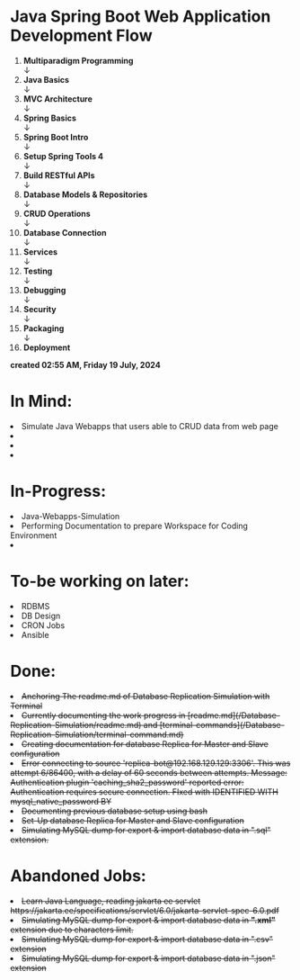 # Java Spring Boot Web Application Development Flow

1. **Multiparadigm Programming**  
   ↓
2. **Java Basics**  
   ↓
3. **MVC Architecture**  
   ↓
4. **Spring Basics**  
   ↓
5. **Spring Boot Intro**  
   ↓
6. **Setup Spring Tools 4**  
   ↓
7. **Build RESTful APIs**  
   ↓
8. **Database Models & Repositories**  
   ↓
9. **CRUD Operations**  
   ↓
10. **Database Connection**  
   ↓
11. **Services**  
   ↓
12. **Testing**  
   ↓
13. **Debugging**  
   ↓
14. **Security**  
   ↓
15. **Packaging**  
   ↓
16. **Deployment**  











**created 02:55 AM, Friday 19 July, 2024**
# In Mind:

<left>
<li> Simulate Java Webapps that users able to CRUD data from web page
<li> 
<li> 
<li> 
</left>

# In-Progress:

<left>
<li> Java-Webapps-Simulation
<li> Performing Documentation to prepare Workspace for Coding Environment
<b> </b>
<li></li></left>

# To-be working on later:
<left>
<li> RDBMS
<li> DB Design
<li> CRON Jobs
<li> Ansible

</li></left>


# Done:
<left>
<li><s>Anchoring The readme.md of Database Replication Simulation with Terminal 
<li><s>Currently documenting the work progress in [readme.md](/Database-Replication-Simulation/readme.md) and [terminal-commands](/Database-Replication-Simulation/terminal-command.md)
<li><s>Creating documentation for database Replica for Master and Slave configuration</s>
<li><s> Error connecting to source 'replica-bot@192.168.129.129:3306'. This was attempt 6/86400, with a delay of 60 seconds between attempts. Message: Authentication plugin 'caching_sha2_password' reported error: Authentication requires secure connection. FIxed with IDENTIFIED WITH mysql_native_password BY</s>
<li><s>Documenting previous database setup using bash
<li><s>Set-Up database Replica for Master and Slave configuration
<li><s>Simulating MySQL dump for export & import database data in ".sql" extension.</s></s></s>
</li></left>

# Abandoned Jobs:

<left>
<li><s>Learn Java Language, reading jakarta ee servlet https://jakarta.ee/specifications/servlet/6.0/jakarta-servlet-spec-6.0.pdf
<li><s> Simulating MySQL dump for export & import database data in <b>".xml"</b> extension due to characters limit.
<li><s> Simulating MySQL dump for export & import database data in ".csv" extension
<li> Simulating MySQL dump for export & import database data in ".json" extension
</li></left>

